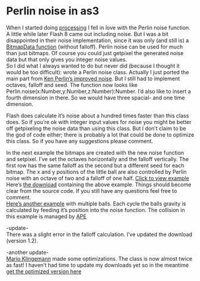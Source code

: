 <!--
  id: 305
  date: 2007-10-04T00:06:33
  modified: 2012-07-25T21:45:50
  slug: perlin-noise-in-as3
  type: post
  excerpt: <p>When I started doing processing I fell in love with the Perlin noise function. A little while later Flash 8 came out including noise. But I was a bit disappointed in their noise implementation, since it was only (and still is) a BitmapData function (without falloff). Perlin noise can be used for much than just [&hellip;]</p> 
  content: <p>When I started doing <a href="http://processing.org/">processing</a> I fell in love with the Perlin noise function. A little while later Flash 8 came out including noise. But I was a bit disappointed in their noise implementation, since it was only (and still is) a <a href="http://livedocs.adobe.com/flash/9.0/ActionScriptLangRefV3/flash/display/BitmapData.html#noise()">BitmapData function</a> (without falloff). Perlin noise can be used for much than just bitmaps. Of course you could just getpixel the generated noise data but that only gives you integer noise values.<br /> So I did what I always wanted to do but never did (because I thought it would be too difficult): wrote a Perlin noise class. Actually I just ported the main part from <a href="http://mrl.nyu.edu/~perlin/noise/">Ken Perlin&#8217;s improved noise</a>. But I still had to implement octaves, falloff and seed. The function now looks like Perlin.noise(x:Number,y:Number,z:Number):Number. I&#8217;d also like to insert a fourth dimension in there. So we would have three spacial- and one time dimension.</p> <p>Flash does calculate it&#8217;s noise about a hundred times faster than this class does. So if you&#8217;re ok with integer input values for noise you might be better off getpixeling the noise data than using this class. But I don&#8217;t claim to be the god of code either; there is probably a lot that could be done to optimize this class. So if you have any suggestions please comment.</p> <p>In the next example the bitmaps are created with the new noise function and setpixel. I&#8217;ve set the octaves horizontally and the falloff vertically. The first row has the same falloff as the second but a different seed for each bitmap. The x and y positions of the little ball are also controlled by Perlin noise with an octave of two and a falloff of one half. <a href="javascript:Sjeiti.showCode('wp-content/uploads/swf/perlinnoise.swf',400,400,'perlinnoise')">Click to view example</a><br /> Here&#8217;s <a href="/wordpress/wp-content/uploads/perlinnoise.zip">the download</a> containing the above example. Things should become clear from the source code. If you still have any questions feel free to comment.<br /> <a href="javascript:Sjeiti.showCode('wp-content/uploads/swf/flowfield.swf',400,400,'perlinnoise')">Here&#8217;s another example</a> with multiple balls. Each cycle the balls gravity is calculated by feeding it&#8217;s position into the noise function. The collision in this example is managed by <a href="http://www.cove.org/ape/">APE</a></p> <p>-update-<br /> There was a slight error in the falloff calculation. I&#8217;ve updated the download (version 1.2).</p> <p>-another update-<br /> <a href="http://www.quasimondo.com/archives/000672.php">Mario Klingemann</a> made some optimizations. The class is now almost twice as fast! I haven&#8217;t had time to update my downloads yet so in the meantime <a href="http://www.quasimondo.com/archives/000672.php">get the optimized version here</a></p> 
  categories: Flash,Actionscript
  tags: APE,Mario Klingemann
-->

# Perlin noise in as3

<p>When I started doing <a href="http://processing.org/">processing</a> I fell in love with the Perlin noise function. A little while later Flash 8 came out including noise. But I was a bit disappointed in their noise implementation, since it was only (and still is) a <a href="http://livedocs.adobe.com/flash/9.0/ActionScriptLangRefV3/flash/display/BitmapData.html#noise()">BitmapData function</a> (without falloff). Perlin noise can be used for much than just bitmaps. Of course you could just getpixel the generated noise data but that only gives you integer noise values.<br />
So I did what I always wanted to do but never did (because I thought it would be too difficult): wrote a Perlin noise class. Actually I just ported the main part from <a href="http://mrl.nyu.edu/~perlin/noise/">Ken Perlin&#8217;s improved noise</a>. But I still had to implement octaves, falloff and seed. The function now looks like Perlin.noise(x:Number,y:Number,z:Number):Number. I&#8217;d also like to insert a fourth dimension in there. So we would have three spacial- and one time dimension.</p>
<p>Flash does calculate it&#8217;s noise about a hundred times faster than this class does. So if you&#8217;re ok with integer input values for noise you might be better off getpixeling the noise data than using this class. But I don&#8217;t claim to be the god of code either; there is probably a lot that could be done to optimize this class. So if you have any suggestions please comment.</p>
<p>In the next example the bitmaps are created with the new noise function and setpixel. I&#8217;ve set the octaves horizontally and the falloff vertically. The first row has the same falloff as the second but a different seed for each bitmap. The x and y positions of the little ball are also controlled by Perlin noise with an octave of two and a falloff of one half. <a href="javascript:Sjeiti.showCode('wp-content/uploads/swf/perlinnoise.swf',400,400,'perlinnoise')">Click to view example</a><br />
Here&#8217;s <a href="/wordpress/wp-content/uploads/perlinnoise.zip">the download</a> containing the above example. Things should become clear from the source code. If you still have any questions feel free to comment.<br />
<a href="javascript:Sjeiti.showCode('wp-content/uploads/swf/flowfield.swf',400,400,'perlinnoise')">Here&#8217;s another example</a> with multiple balls. Each cycle the balls gravity is calculated by feeding it&#8217;s position into the noise function. The collision in this example is managed by <a href="http://www.cove.org/ape/">APE</a></p>
<p>-update-<br />
There was a slight error in the falloff calculation. I&#8217;ve updated the download (version 1.2).</p>
<p>-another update-<br />
<a href="http://www.quasimondo.com/archives/000672.php">Mario Klingemann</a> made some optimizations. The class is now almost twice as fast! I haven&#8217;t had time to update my downloads yet so in the meantime <a href="http://www.quasimondo.com/archives/000672.php">get the optimized version here</a></p>

